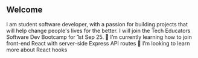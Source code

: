 ## Welcome

I am student software developer, with a passion for building projects that will help change people's lives for the better. I will join the Tech Educators Software Dev Bootcamp for 1st Sep 25.
🌱 I’m currently learning how to join front-end React with server-side Express API routes
🤔 I’m looking to learn more about React hooks

<!--
**MrSteveW/MrSteveW** is a ✨ _special_ ✨ repository because its `README.md` (this file) appears on your GitHub profile.

Here are some ideas to get you started:

- 🔭 I’m currently working on ...

- 👯 I’m looking to collaborate on ...
- 
- 💬 Ask me about ...
- 📫 How to reach me: ...
- 😄 Pronouns: ...
- ⚡ Fun fact: ...
-->
